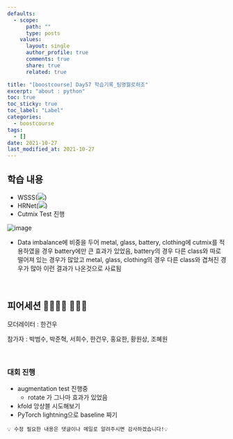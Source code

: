 ```yaml
---
defaults:
  - scope:
      path: ""
      type: posts
    values:
      layout: single
      author_profile: true
      comments: true
      share: true
      related: true

title: "[boostcourse] Day57 학습기록_팀명뭘로하조"
excerpt: "about : python"
toc: true
toc_sticky: true
toc_label: "Label"
categories:
  - boostcourse
tags:
  - []
date: 2021-10-27
last_modified_at: 2021-10-27
---
```


## 학습 내용

- WSSS(<a href="https://hongsusoo.github.io/dl/dl_wsss"><img src="https://img.shields.io/badge/-WSSS-red"/></a>)
- HRNet(<a href="https://hongsusoo.github.io/dl/md_hrnet"><img src="https://img.shields.io/badge/-HR Net-red"/></a>)
- Cutmix Test 진행

![image](https://user-images.githubusercontent.com/77658029/139884540-3981c9e8-4706-4896-b093-2bdac511be8c.png)

- Data imbalance에 비중을 두어 metal, glass, battery, clothing에 cutmix를 적용하였을 경우 battery에만 큰 효과가 있었음, battery의 경우 다른 class와 따로 떨어져 있는 경우가 많았고 metal, glass, clothing의 경우 다른 class와 겹쳐진 경우가 많아 이런 결과가 나온것으로 사료됨


<br>

## 피어세션 👨‍👨‍👦‍👦 👨‍👨‍👦

모더레이터 : 한건우

참가자 : 박범수, 박준혁, 서희수, 한건우, 홍요한, 황원상, 조혜원

<br>

### 대회 진행

- augmentation test 진행중
    - rotate 가 그나마 효과가 있었음
- kfold 앙상블 시도해보기
- PyTorch lightning으로 baseline 짜기

```
💡 수정 필요한 내용은 댓글이나 메일로 알려주시면 감사하겠습니다!💡 
```
